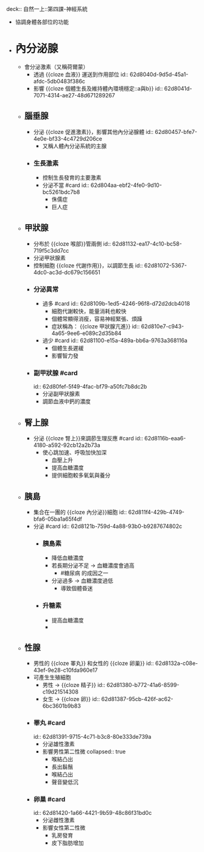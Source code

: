 deck:: 自然一上::第四課-神經系統

- 協調身體各部位的功能
- # 內分泌腺
	- 會分泌激素（又稱荷爾蒙）
		- 透過 {{cloze 血液}} 運送到作用部位
		  id:: 62d8040d-9d5d-45a1-afdc-5db0483f386c
		- 影響 {{cloze 個體生長及維持體內環境穩定::a與b}}
		  id:: 62d8041d-7071-4314-ae27-48d671289267
	- ## 腦垂腺
		- 分泌 {{cloze 促進激素}}，影響其他內分泌腺體
		  id:: 62d80457-bfe7-4e0e-bf33-4c4729d206ce
			- 又稱人體內分泌系統的主腺
		- ### 生長激素
			- 控制生長發育的主要激素
			- 分泌不當 #card
			  id:: 62d804aa-ebf2-4fe0-9d10-bc5261bdc7b8
				- 侏儒症
				- 巨人症
	- ## 甲狀腺
		- 分布於 {{cloze 喉部}}管兩側
		  id:: 62d81132-ea17-4c10-bc58-719f5c3dd7cc
		- 分泌甲狀腺素
		- 控制細胞 {{cloze 代謝作用}}，以調節生長
		  id:: 62d81072-5367-4dc0-ac3d-dc679c156651
		- ### 分泌異常
			- 過多 #card
			  id:: 62d8109b-1ed5-4246-96f8-d72d2dcb4018
				- 細胞代謝較快，能量消耗也較快
				- 個體常顯得消瘦，容易神經緊張、煩躁
				- 症狀稱為： {{cloze 甲狀腺亢進}}
				  id:: 62d810e7-c943-4a65-9ee6-e089c2d35b84
			- 過少 #card
			  id:: 62d81100-e15a-489a-bb6a-9763a368116a
				- 個體生長遲緩
				- 影響智力發
		- ### 副甲狀腺 #card
		  id:: 62d80fef-5f49-4fac-bf79-a50fc7b8dc2b
			- 分泌副甲狀腺素
			- 調節血液中鈣的濃度
	- ## 腎上腺
		- 分泌 {{cloze 腎上}}來調莭生理反應 #card
		  id:: 62d8116b-eaa6-4180-a592-92cb12a2b73a
			- 使心跳加速、呼吸加快加深
				- 血壓上升
				- 提高血糖濃度
				- 提供細胞較多氧氣與養分
	- ## 胰島
		- 集合在一團的 {{cloze 內分泌}}細胞
		  id:: 62d811f4-429b-4749-bfa6-05ba1a65f4df
		- 分泌 #card
		  id:: 62d8121b-759d-4a88-93b0-b9287674802c
			- ### 胰島素
				- 降低血糖濃度
				- 若長期分泌不足 -> 血糖濃度會過高
					- #糖尿病 的成因之一
				- 分泌過多 -> 血糖濃度過低
					- 導致個體昏迷
			- ### 升糖素
				- 提高血糖濃度
				-
	- ## 性腺
		- 男性的 {{cloze 睪丸}} 和女性的 {{cloze 卵巢}}
		  id:: 62d8132a-c08e-43ef-9e28-c10fda960e17
		- 可產生生殖細胞
			- 男性 -> {{cloze 精子}}
			  id:: 62d81380-b772-41a6-8599-c19d21514308
			- 女生 -> {{cloze 卵}}
			  id:: 62d81387-95cb-426f-ac62-6bc3601b9b83
		- ### 睪丸 #card
		  id:: 62d81391-9715-4c71-b3c8-80e333de739a
			- 分泌雄性激素
			- 影響男性第二性微
			  collapsed:: true
				- 喉結凸出
				- 長出鬍鬚
				- 喉結凸出
				- 聲音變低沉
		- ### 卵巢 #card
		  id:: 62d81420-1a66-4421-9b59-48c86f31bd0c
			- 分泌雌性激素
			- 影響女性第二性微
				- 乳房發育
				- 皮下脂肪增加